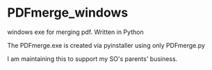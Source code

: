 # PDFmerge_windows
windows exe for merging pdf. Written in Python

The PDFmerge.exe is created via pyinstaller using only PDFmerge.py

I am maintaining this to support my SO's parents' business.